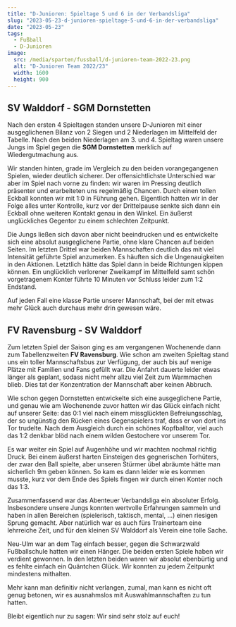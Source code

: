 ```yaml
---
title: "D-Junioren: Spieltage 5 und 6 in der Verbandsliga"
slug: "2023-05-23-d-junioren-spieltage-5-und-6-in-der-verbandsliga"
date: "2023-05-23"
tags:
  - Fußball
  - D-Junioren
image:
  src: /media/sparten/fussball/d-junioren-team-2022-23.png
  alt: "D-Junioren Team 2022/23"
  width: 1600
  height: 900
---
```

## SV Walddorf - SGM Dornstetten

Nach den ersten 4 Spieltagen standen unsere D-Junioren mit einer ausgeglichenen Bilanz von 2 Siegen und 2 Niederlagen im Mittelfeld der Tabelle. Nach den beiden Niederlagen am 3. und 4. Spieltag waren unsere Jungs im Spiel gegen die **SGM Dornstetten** merklich auf Wiedergutmachung aus.

Wir standen hinten, grade im Vergleich zu den beiden vorangegangenen Spielen, wieder deutlich sicherer. Der offensichtlichste Unterschied war aber im Spiel nach vorne zu finden: wir waren im Pressing deutlich präsenter und erarbeiteten uns regelmäßig Chancen. Durch einen tollen Eckball konnten wir mit 1:0 in Führung gehen. Eigentlich hatten wir in der Folge alles unter Kontrolle, kurz vor der Drittelpause senkte sich dann ein Eckball ohne weiteren Kontakt genau in den Winkel. Ein äußerst unglückliches Gegentor zu einem schlechten Zeitpunkt.

Die Jungs ließen sich davon aber nicht beeindrucken und es entwickelte sich eine absolut ausgeglichene Partie, ohne klare Chancen auf beiden Seiten. Im letzten Drittel war beiden Mannschaften deutlich das mit viel Intensität geführte Spiel anzumerken. Es häuften sich die Ungenauigkeiten in den Aktionen. Letztlich hätte das Spiel dann in beide Richtungen kippen können. Ein unglücklich verlorener Zweikampf im Mittelfeld samt schön vorgetragenem Konter führte 10 Minuten vor Schluss leider zum 1:2 Endstand.

Auf jeden Fall eine klasse Partie unserer Mannschaft, bei der mit etwas mehr Glück auch durchaus mehr drin gewesen wäre.

## FV Ravensburg - SV Walddorf

Zum letzten Spiel der Saison ging es am vergangenen Wochenende dann zum Tabellenzweiten **FV Ravensburg**. Wie schon am zweiten Spieltag stand uns ein toller Mannschaftsbus zur Verfügung, der auch bis auf wenige Plätze mit Familien und Fans gefüllt war. Die Anfahrt dauerte leider etwas länger als geplant, sodass nicht mehr allzu viel Zeit zum Warmmachen blieb. Dies tat der Konzentration der Mannschaft aber keinen Abbruch.

Wie schon gegen Dornstetten entwickelte sich eine ausgeglichene Partie, und genau wie am Wochenende zuvor hatten wir das Glück einfach nicht auf unserer Seite: das 0:1 viel nach einem missglückten Befreiungsschlag, der so ungünstig den Rücken eines Gegenspielers traf, dass er von dort ins Tor trudelte. Nach dem Ausgleich durch ein schönes Kopfballtor, viel auch das 1:2 denkbar blöd nach einem wilden Gestochere vor unserem Tor.

Es war weiter ein Spiel auf Augenhöhe und wir machten nochmal richtig Druck. Bei einem äußerst harten Einsteigen des gegnerischen Torhüters, der zwar den Ball spielte, aber unseren Stürmer übel abräumte hätte man sicherlich 9m geben können. So kam es dann leider wie es kommen musste, kurz vor dem Ende des Spiels fingen wir durch einen Konter noch das 1:3.

Zusammenfassend war das Abenteuer Verbandsliga ein absoluter Erfolg. Insbesondere unsere Jungs konnten wertvolle Erfahrungen sammeln und haben in allen Bereichen (spielerisch, taktisch, mental, ...) einen riesigen Sprung gemacht. Aber natürlich war es auch fürs Trainerteam eine lehrreiche Zeit, und für den kleinen SV Walddorf als Verein eine tolle Sache.

Neu-Ulm war an dem Tag einfach besser, gegen die Schwarzwald Fußballschule hatten wir einen Hänger. Die beiden ersten Spiele haben wir verdient gewonnen. In den letzten beiden waren wir absolut ebenbürtig und es fehlte einfach ein Quäntchen Glück. Wir konnten zu jedem Zeitpunkt mindestens mithalten.

Mehr kann man definitiv nicht verlangen, zumal, man kann es nicht oft genug betonen, wir es ausnahmslos mit Auswahlmannschaften zu tun hatten.

Bleibt eigentlich nur zu sagen: Wir sind sehr stolz auf euch!
